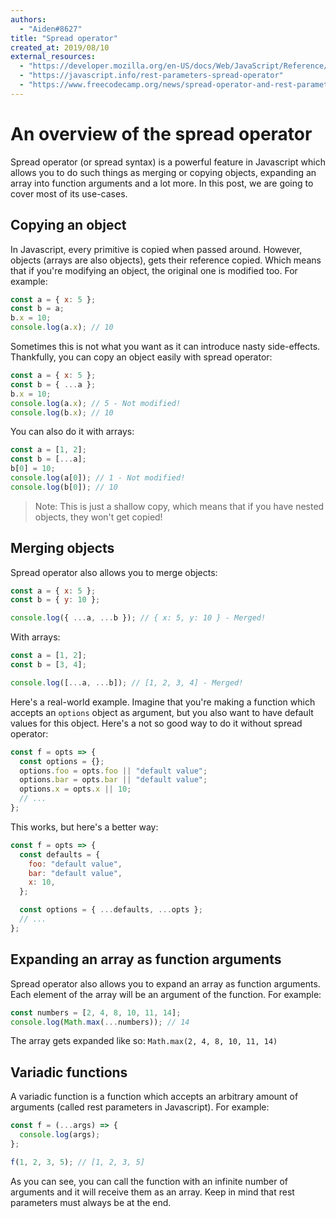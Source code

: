 ```yaml
---
authors:
  - "Aiden#8627"
title: "Spread operator"
created_at: 2019/08/10
external_resources:
  - "https://developer.mozilla.org/en-US/docs/Web/JavaScript/Reference/Operators/Spread_syntax"
  - "https://javascript.info/rest-parameters-spread-operator"
  - "https://www.freecodecamp.org/news/spread-operator-and-rest-parameter-in-javascript-es6-4416a9f47e5e/"
---
```


# An overview of the spread operator

Spread operator (or spread syntax) is a powerful feature in Javascript which allows you to do such things as merging or copying objects, expanding an array into function arguments and a lot more. In this post, we are going to cover most of its use-cases.

## Copying an object

In Javascript, every primitive is copied when passed around. However, objects (arrays are also objects), gets their reference copied. Which means that if you're modifying an object, the original one is modified too. For example:

```js
const a = { x: 5 };
const b = a;
b.x = 10;
console.log(a.x); // 10
```

Sometimes this is not what you want as it can introduce nasty side-effects. Thankfully, you can copy an object easily with spread operator:

```js
const a = { x: 5 };
const b = { ...a };
b.x = 10;
console.log(a.x); // 5 - Not modified!
console.log(b.x); // 10
```

You can also do it with arrays:

```js
const a = [1, 2];
const b = [...a];
b[0] = 10;
console.log(a[0]); // 1 - Not modified!
console.log(b[0]); // 10
```

> Note: This is just a shallow copy, which means that if you have nested objects, they won't get copied!

## Merging objects

Spread operator also allows you to merge objects:

```js
const a = { x: 5 };
const b = { y: 10 };

console.log({ ...a, ...b }); // { x: 5, y: 10 } - Merged!
```

With arrays:

```js
const a = [1, 2];
const b = [3, 4];

console.log([...a, ...b]); // [1, 2, 3, 4] - Merged!
```

Here's a real-world example. Imagine that you're making a function which accepts an `options` object as argument, but you also want to have default values for this object. Here's a not so good way to do it without spread operator:

```js
const f = opts => {
  const options = {};
  options.foo = opts.foo || "default value";
  options.bar = opts.bar || "default value";
  options.x = opts.x || 10;
  // ...
};
```

This works, but here's a better way:

```js
const f = opts => {
  const defaults = {
    foo: "default value",
    bar: "default value",
    x: 10,
  };

  const options = { ...defaults, ...opts };
  // ...
};
```

## Expanding an array as function arguments

Spread operator also allows you to expand an array as function arguments. Each element of the array will be an argument of the function. For example:

```js
const numbers = [2, 4, 8, 10, 11, 14];
console.log(Math.max(...numbers)); // 14
```

The array gets expanded like so: `Math.max(2, 4, 8, 10, 11, 14)`

## Variadic functions

A variadic function is a function which accepts an arbitrary amount of arguments (called rest parameters in Javascript). For example:

```js
const f = (...args) => {
  console.log(args);
};

f(1, 2, 3, 5); // [1, 2, 3, 5]
```

As you can see, you can call the function with an infinite number of arguments and it will receive them as an array. Keep in mind that rest parameters must always be at the end.
